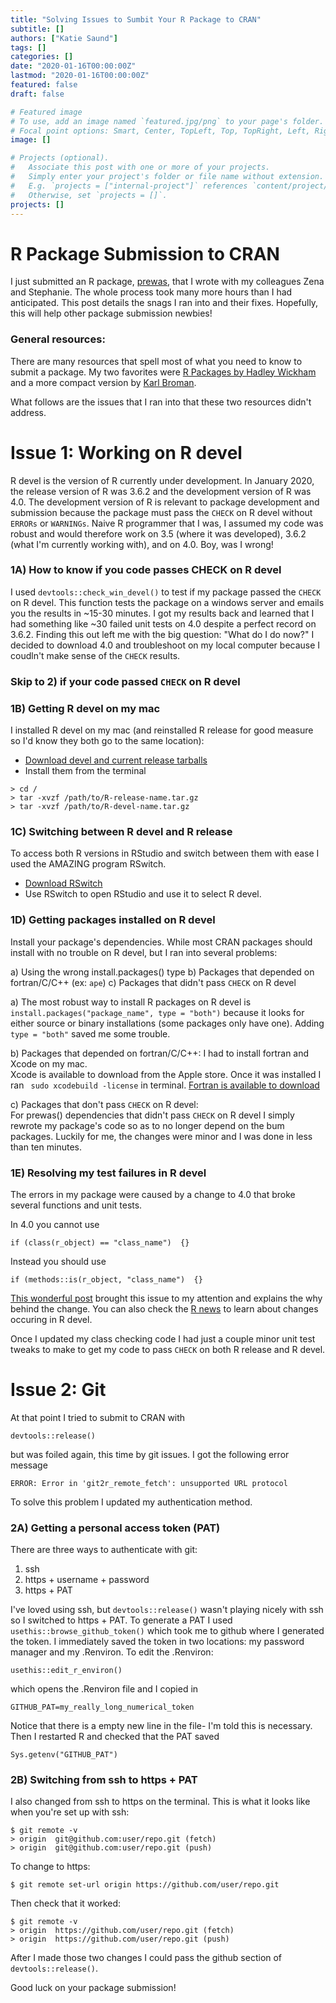 ```yaml
---
title: "Solving Issues to Sumbit Your R Package to CRAN"
subtitle: []
authors: ["Katie Saund"]
tags: []
categories: []
date: "2020-01-16T00:00:00Z"
lastmod: "2020-01-16T00:00:00Z"
featured: false
draft: false

# Featured image
# To use, add an image named `featured.jpg/png` to your page's folder.
# Focal point options: Smart, Center, TopLeft, Top, TopRight, Left, Right, BottomLeft, Bottom, BottomRight
image: []

# Projects (optional).
#   Associate this post with one or more of your projects.
#   Simply enter your project's folder or file name without extension.
#   E.g. `projects = ["internal-project"]` references `content/project/deep-learning/index.md`.
#   Otherwise, set `projects = []`.
projects: []
---
```


# R Package Submission to CRAN
I just submitted an R package, [prewas](https://github.com/Snitkin-Lab-Umich/prewas), that I wrote with my colleagues Zena and Stephanie. The whole process took many more hours than I had anticipated. This post details the snags I ran into and their fixes. Hopefully, this will help other package submission newbies!  

### General resources:
There are many resources that spell most of what you need to know to submit a package. My two favorites were [R Packages by Hadley Wickham](http://r-pkgs.had.co.nz/release.html#release-check) and a more compact version by [Karl Broman](https://kbroman.org/pkg_primer/pages/cran.html).

What follows are the issues that I ran into that these two resources didn't address.

# Issue 1: Working on R devel
R devel is the version of R currently under development. In January 2020, the release version of R was 3.6.2 and the development version of R was 4.0. The development version of R is relevant to package development and submission because the package must pass the `CHECK` on R devel without `ERRORs` or `WARNINGs`. Naive R programmer that I was, I assumed my code was robust and would therefore work on 3.5 (where it was developed), 3.6.2 (what I'm currently working with), and on 4.0. Boy, was I wrong! 

### 1A) How to know if you code passes CHECK on R devel
I used `devtools::check_win_devel()` to test if my package passed the `CHECK` on R devel. This function tests the package on a windows server and emails you the results in ~15-30 minutes. I got my results back and learned that I had something like ~30 failed unit tests on 4.0 despite a perfect record on 3.6.2. Finding this out left me with the big question: "What do I do now?" I decided to download 4.0 and troubleshoot on my local computer because I coudln't make sense of the `CHECK` results.

### Skip to 2) if your code passed `CHECK` on R devel
### 1B) Getting R devel on my mac
I installed R devel on my mac (and reinstalled R release for good measure so I'd know they both go to the same location):

* [Download devel and current release tarballs](http://mac.r-project.org/)
* Install them from the terminal
```
> cd /
> tar -xvzf /path/to/R-release-name.tar.gz 
> tar -xvzf /path/to/R-devel-name.tar.gz
```

### 1C) Switching between R devel and R release
To access both R versions in RStudio and switch between them with ease I used the AMAZING program RSwitch.

* [Download RSwitch](https://rud.is/rswitch/)
* Use RSwitch to open RStudio and use it to select R devel. 

### 1D) Getting packages installed on R devel
Install your package's dependencies. While most CRAN packages should install with no trouble on R devel, but I ran into several problems: 

a) Using the wrong install.packages() type
b) Packages that depended on fortran/C/C++ (ex: `ape`)
c) Packages that didn't pass `CHECK` on R devel

a) The most robust way to install R packages on R devel is `install.packages("package_name", type = "both")` because it looks for either source or binary installations (some packages only have one). Adding `type = "both"` saved me some trouble.

b) Packages that depended on fortran/C/C++:
I had to install fortran and Xcode on my mac.   
Xcode is available to download from the Apple store. Once it was installed I ran ``` sudo xcodebuild -license``` in terminal. 
[Fortran is available to download](https://github.com/fxcoudert/gfortran-for-macOS/releases)


c) Packages that don't pass `CHECK` on R devel:  
For prewas() dependencies that didn't pass `CHECK` on R devel I simply rewrote my package's code so as to no longer depend on the bum packages. Luckily for me, the changes were minor and I was done in less than ten minutes.  

### 1E) Resolving my test failures in R devel 
The errors in my package were caused by a change to 4.0 that broke several functions and unit tests.

In 4.0 you cannot use
```
if (class(r_object) == "class_name")  {}
```
Instead you should use 
```
if (methods::is(r_object, "class_name")  {}
```
[This wonderful post](https://developer.r-project.org/Blog/public/2019/11/09/when-you-think-class.-think-again/index.html)  brought this issue to my attention and explains the why behind the change. You can also check the [R news](https://stat.ethz.ch/R-manual/R-devel/doc/html/NEWS.html) to learn about changes occuring in R devel. 

Once I updated my class checking code I had just a couple minor unit test tweaks to make to get my code to pass `CHECK` on both R release and R devel. 
# Issue 2: Git 
At that point I tried to submit to CRAN with 
``` 
devtools::release()
```
but was foiled again, this time by git issues. I got the following error message
```
ERROR: Error in 'git2r_remote_fetch': unsupported URL protocol
```
To solve this problem I updated my authentication method.
### 2A) Getting a personal access token (PAT)
There are three ways to authenticate with git: 

1. ssh  
2. https + username + password
3. https + PAT 

I've loved using ssh, but `devtools::release()` wasn't playing nicely with ssh so I switched to https + PAT. To generate a PAT I used 
```usethis::browse_github_token()```
which took me to github where I generated the token. I immediately saved the token in two locations: my password manager and my .Renviron. To edit the .Renviron: 
```
usethis::edit_r_environ()
``` 
which opens the .Renviron file and I copied in 
```
GITHUB_PAT=my_really_long_numerical_token

``` 
Notice that there is a empty new line in the file- I'm told this is necessary. Then I restarted R and checked that the PAT saved 
```
Sys.getenv("GITHUB_PAT")
``` 
### 2B) Switching from ssh to https + PAT
I also changed from ssh to https on the terminal. This is what it looks like when you're set up with ssh:
```
$ git remote -v
> origin  git@github.com:user/repo.git (fetch)
> origin  git@github.com:user/repo.git (push)
```
To change to https:
```
$ git remote set-url origin https://github.com/user/repo.git
```
Then check that it worked:
```
$ git remote -v
> origin  https://github.com/user/repo.git (fetch)
> origin  https://github.com/user/repo.git (push)
```
After I made those two changes I could pass the github section of `devtools::release()`. 

Good luck on your package submission!



